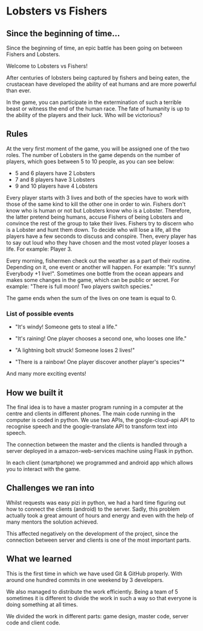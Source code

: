 # Lobsters vs Fishers
## Since the beginning of time...
Since the beginning of time, an epic battle has been going on between Fishers and Lobsters.

Welcome to Lobsters vs Fishers!

After centuries of lobsters being captured by fishers and being eaten, the crustacean have developed the ability of eat humans and are more powerful than ever.

In the game, you can participate in the extermination of such a terrible beast or witness the end of the human race.
The fate of humanity is up to the ability of the players and their luck. Who will be victorious?

## Rules

At the very first moment of the game, you will be assigned one of the two roles. The number of Lobsters in the game depends on the number of players, which goes between 5 to 10 people, as you can see below:

* 5 and 6 players have 2 Lobsters
* 7 and 8 players have 3 Lobsters
* 9 and 10 players have 4 Lobsters

Every player starts with 3 lives and both of the species have to work with those of the same kind to kill the other one in order to win.
Fishers don't know who is human or not but Lobsters know who is a Lobster. Therefore, the latter pretend being humans, accuse Fishers of being Lobsters and convince the rest of the group to take their lives. Fishers try to discern who is a Lobster and hunt them down.
To decide who will lose a life, all the players have a few seconds to discuss and conspire. Then, every player has to say out loud who they have chosen and the most voted player looses a life. For example: Player 3.

Every morning, fishermen check out the weather as a part of their routine. Depending on it, one event or another will happen. For example: "It's sunny! Everybody +1 live!". Sometimes one bottle from the ocean appears and makes some changes in the game, which can be public or secret. For example: "There is full moon! Two players switch species."

The game ends when the sum of the lives on one team is equal to 0.

### List of possible events

* "It's windy! Someone gets to steal a life."

* "It's raining! One player chooses a second one, who looses one life."

* "A lightning bolt struck! Someone loses 2 lives!"

* "There is a rainbow! One player discover another player's species"*

And many more exciting events!

## How we built it

The final idea is to have a master program running in a computer at the centre and clients in different phones.
The main code running in the computer is coded in python. We use two APIs, the google-cloud-api API to recognise speech and the google-translate API to transform text into speech.

The connection between the master and the clients is handled through a server deployed in a amazon-web-services machine using Flask in python.

In each client (smartphone) we programmed and android app which allows you to interact with the game.

## Challenges we ran into

Whilst requests was easy pizi in python, we had a hard time figuring out how to connect the clients (android) to the server. Sadly, this problem actually took a great amount of hours and energy and even with the help of many mentors the solution achieved.

This affected negatively on the development of the project, since the connection between server and clients is one of the most important parts.

## What we learned

This is the first time in which we have used Git & GitHub properly. With around one hundred commits in one weekend by 3 developers. 

We also managed to distribute the work efficiently. Being a team of 5 sometimes it is different to divide the work in such a way so that everyone is doing something at all times.

We divided the work in different parts: game design, master code, server code and client code.

